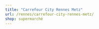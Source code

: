 ```yaml
---
title: "Carrefour City Rennes Metz"
url: /rennes/carrefour-city-rennes-metz/
shop: supermarché
---
```

